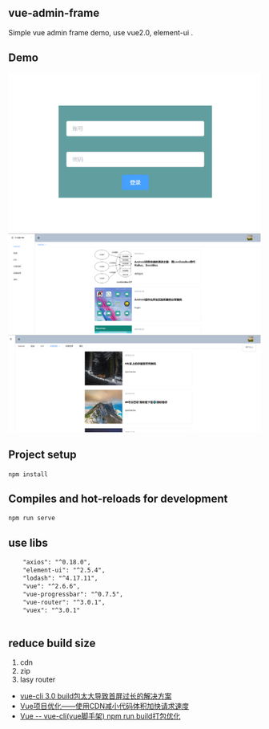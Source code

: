 ## vue-admin-frame

Simple vue admin frame demo, use vue2.0, element-ui .

## Demo

<img src="./art/login.png" />

<img src="./art/tab1.png"  />

<img src="./art/tab2.png"  />


## Project setup
```
npm install
```

## Compiles and hot-reloads for development
```
npm run serve
```

## use libs

```
    "axios": "^0.18.0",
    "element-ui": "^2.5.4",
    "lodash": "^4.17.11",
    "vue": "^2.6.6",
    "vue-progressbar": "^0.7.5",
    "vue-router": "^3.0.1",
    "vuex": "^3.0.1"
	
```

## reduce build size

1. cdn
2. zip
3. lasy router

- [vue-cli 3.0 build包太大导致首屏过长的解决方案](https://www.jianshu.com/p/d1fb954f5713?utm_source=oschina-app)
- [Vue项目优化——使用CDN减小代码体积加快请求速度](https://blog.csdn.net/u014231144/article/details/83791877)
- [Vue -- vue-cli(vue脚手架) npm run build打包优化](https://www.cnblogs.com/donghuang/p/10042812.html)